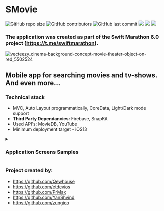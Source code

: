 # SMovie
![GitHub repo size](https://img.shields.io/github/repo-size/qewhouse/SMovie)  ![GitHub contributors](https://img.shields.io/github/contributors/qewhouse/SMovie)   ![GitHub last commit](https://img.shields.io/github/last-commit/qewhouse/SMovie) ![][ios] ![][swift] ![][uikit] 

### The application was created as part of the Swift Marathon 6.0 project (https://t.me/swiftmarathon).

![vecteezy_cinema-background-concept-movie-theater-object-on-red_5502524](https://user-images.githubusercontent.com/31271156/232252814-424beb32-678d-426e-88b8-e3cda8d8a0e8.jpg)

## Mobile app for searching movies and tv-shows. And even more...

### Technical stack
- MVC, Auto Layout programmatically, CoreData, Light/Dark mode support
- **Third Party Dependancies:** Firebase, SnapKit
- Used API's: MovieDB, YouTube
- Minimum deployment target - iOS13
<details><summary><h3>Application Screens Samples</h3></summary>
<a href="https://imgbb.com/"><img src="https://i.ibb.co/C069wz9/onboarding.png" alt="onboarding" border="0"></a>
<a href="https://imgbb.com/"><img src="https://i.ibb.co/rpn8cY3/onboarding-dark.png" alt="onboarding dark" border="0"></a>
<a href="https://imgbb.com/"><img src="https://i.ibb.co/Sv2LbQ5/Forgot-Password-dark.png" alt="Forgot Password dark" border="0"></a>
<a href="https://imgbb.com/"><img src="https://i.ibb.co/3zvKNbC/Favs-dark.png" alt="Favs dark" border="0"></a>
<a href="https://imgbb.com/"><img src="https://i.ibb.co/kHM2p5p/Details.png" alt="Details" border="0"></a>
<a href="https://imgbb.com/"><img src="https://i.ibb.co/GMPnrhG/Details-dark.png" alt="Details dark" border="0"></a>
<a href="https://imgbb.com/"><img src="https://i.ibb.co/yQrbXNr/see-all.png" alt="see all" border="0"></a>
<a href="https://imgbb.com/"><img src="https://i.ibb.co/fqrHTXq/see-all-dark.png" alt="see all dark" border="0"></a>
<a href="https://imgbb.com/"><img src="https://i.ibb.co/hg5dBjH/main.png" alt="main" border="0"></a>
<a href="https://imgbb.com/"><img src="https://i.ibb.co/WzNHdTD/main-dark.png" alt="main dark" border="0"></a>
<a href="https://imgbb.com/"><img src="https://i.ibb.co/nnbPkzm/trailer.png" alt="trailer" border="0"></a>
<a href="https://imgbb.com/"><img src="https://i.ibb.co/D89FDDj/search.png" alt="search" border="0"></a>
<a href="https://imgbb.com/"><img src="https://i.ibb.co/sbgDLn3/search-dark.png" alt="search dark" border="0"></a>
<a href="https://imgbb.com/"><img src="https://i.ibb.co/db46LbY/settings.png" alt="settings" border="0"></a>
<a href="https://imgbb.com/"><img src="https://i.ibb.co/myC32hY/settings-dark.png" alt="settings dark" border="0"></a>
<a href="https://imgbb.com/"><img src="https://i.ibb.co/vm3Z6bK/profile-dark.png" alt="profile dark" border="0"></a>
<a href="https://imgbb.com/"><img src="https://i.ibb.co/JQNBKXK/favs.png" alt="favs" border="0"></a>
<a href="https://imgbb.com/"><img src="https://i.ibb.co/dbCzMpN/recent.png" alt="recent" border="0"></a>
<a href="https://imgbb.com/"><img src="https://i.ibb.co/8z6sz8V/recent-dark.png" alt="recent dark" border="0"></a>
<a href="https://imgbb.com/"><img src="https://i.ibb.co/GP2jWLp/change-avatar.png" alt="change avatar" border="0"></a>
<a href="https://imgbb.com/"><img src="https://i.ibb.co/KhbzNy4/pass-change.png" alt="pass change" border="0"></a><br /><a target='_blank' href='https://imgbb.com/'>f logo images</a><br />
</details>

### Project created by:
- https://github.com/Qewhouse
- https://github.com/etdevios
- https://github.com/PrMax
- https://github.com/YanShvind
- https://github.com/zungico

[ios]: https://img.shields.io/badge/iOS-13.0-critical
[swift]: https://img.shields.io/badge/-Swift-9cf
[uikit]: https://img.shields.io/badge/-UIKit-blue

